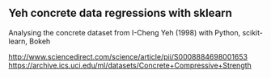 ## Yeh concrete data regressions with sklearn

Analysing the concrete dataset from I-Cheng Yeh (1998)
with Python, scikit-learn, Bokeh

http://www.sciencedirect.com/science/article/pii/S0008884698001653
https://archive.ics.uci.edu/ml/datasets/Concrete+Compressive+Strength
